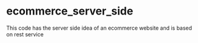 # ecommerce_server_side

This code has the server side idea of an ecommerce website and 
is based on rest service
